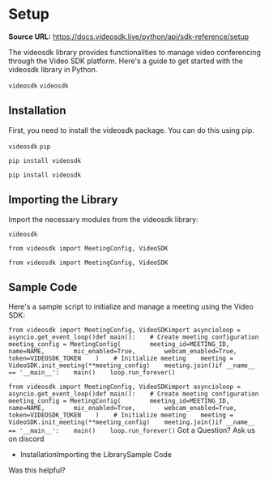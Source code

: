 # Setup

**Source URL:** https://docs.videosdk.live/python/api/sdk-reference/setup

The videosdk library provides functionalities to manage video conferencing through the Video SDK platform. Here's a guide to get started with the videosdk library in Python.

`videosdk`
`videosdk`
## Installation​

First, you need to install the videosdk package. You can do this using pip.

`videosdk`
`pip`
```
pip install videosdk
```

`pip install videosdk`
## Importing the Library​

Import the necessary modules from the videosdk library:

`videosdk`
```
from videosdk import MeetingConfig, VideoSDK
```

`from videosdk import MeetingConfig, VideoSDK`
## Sample Code​

Here's a sample script to initialize and manage a meeting using the Video SDK:

```
from videosdk import MeetingConfig, VideoSDKimport asyncioloop = asyncio.get_event_loop()def main():    # Create meeting configuration    meeting_config = MeetingConfig(        meeting_id=MEETING_ID,        name=NAME,        mic_enabled=True,        webcam_enabled=True,        token=VIDEOSDK_TOKEN    )    # Initialize meeting    meeting = VideoSDK.init_meeting(**meeting_config)    meeting.join()if __name__ == '__main__':    main()    loop.run_forever()
```

`from videosdk import MeetingConfig, VideoSDKimport asyncioloop = asyncio.get_event_loop()def main():    # Create meeting configuration    meeting_config = MeetingConfig(        meeting_id=MEETING_ID,        name=NAME,        mic_enabled=True,        webcam_enabled=True,        token=VIDEOSDK_TOKEN    )    # Initialize meeting    meeting = VideoSDK.init_meeting(**meeting_config)    meeting.join()if __name__ == '__main__':    main()    loop.run_forever()`
Got a Question? Ask us on discord

- InstallationImporting the LibrarySample Code

Was this helpful?
